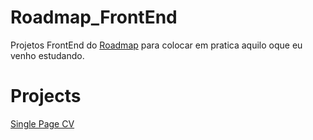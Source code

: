 # Roadmap_FrontEnd

Projetos FrontEnd do [Roadmap](https://roadmap.sh/frontend/projects)  para colocar em pratica aquilo oque eu venho estudando.


# Projects

[Single Page CV](https://roadmap.sh/projects/single-page-cv)

